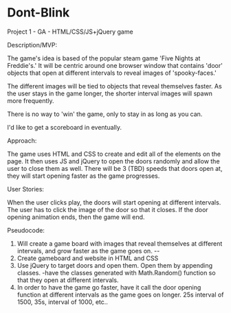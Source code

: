 # Dont-Blink

Project 1 - GA - HTML/CSS/JS+jQuery game

Description/MVP:

The game's idea is based of the popular steam game 'Five Nights at Freddie's.' It will be centric around one browser window that contains 'door' objects that open at different intervals to reveal images of 'spooky-faces.'

The different images will be tied to objects that reveal themselves faster. As the user stays in the game longer, the shorter interval images will spawn more frequently.

There is no way to 'win' the game, only to stay in as long as you can.

I'd like to get a scoreboard in eventually.


Approach:

The game uses HTML and CSS to create and edit all of the elements on the page.  It then uses JS
and jQuery to open the doors randomly and allow the user to close them as well.  There will be 3 (TBD) speeds that doors open at, they will start opening faster as the game progresses.  

User Stories:

When the user clicks play, the doors will start opening at different intervals. 
The user has to click the image of the door so that it closes.  If the door opening
animation ends, then the game will end.  

Pseudocode:
1.  Will create a game board with images that reveal themselves at different intervals,
and grow faster as the game goes on.
--
1. Create gameboard and website in HTML and CSS
2. Use jQuery to target doors and open them.  Open them by appending classes.
    -have the classes generated with Math.Random() function so that they open 
    at different intervals.
3. In order to have the game go faster, have it call the door opening function
at different intervals as the game goes on longer.  25s interval of 1500, 35s, interval
of 1000, etc..

